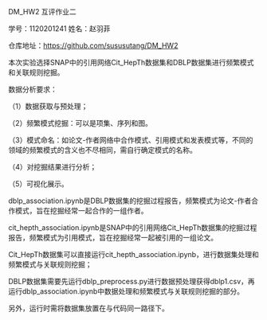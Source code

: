 DM_HW2 互评作业二

学号：1120201241 姓名：赵羽菲 

仓库地址：https://github.com/sususutang/DM_HW2

本次实验选择SNAP中的引用网络Cit_HepTh数据集和DBLP数据集进行频繁模式和关联规则挖掘。

数据分析要求：

（1）数据获取与预处理；

（2）频繁模式挖掘：可以是项集、序列和图。

（3）模式命名：如论文-作者网络中合作模式、引用模式和发表模式等，不同的领域的频繁模式的含义也不尽相同，需自行确定模式的名称。

（4）对挖掘结果进行分析；

（5）可视化展示。

dblp_association.ipynb是DBLP数据集的挖掘过程报告，频繁模式为论文-作者合作模式，旨在挖掘经常一起合作的一组作者。

cit_hepth_association.ipynb是SNAP中的引用网络Cit_HepTh数据集的挖掘过程报告，频繁模式为引用模式，旨在挖掘经常一起被引用的一组论文。

Cit_HepTh数据集可以直接运行cit_hepth_association.ipynb，进行数据集处理和频繁模式与关联规则挖掘；

DBLP数据集需要先运行dblp_preprocess.py进行数据预处理获得dblp1.csv，再运行dblp_association.ipynb中数据处理和频繁模式与关联规则挖掘的部分。

另外，运行时需将数据集放置在与代码同一路径下。
